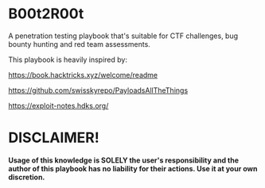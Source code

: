 # B00t2R00t
A penetration testing playbook that's suitable for CTF challenges, bug bounty hunting and red team assessments.

This playbook is heavily inspired by:

https://book.hacktricks.xyz/welcome/readme

https://github.com/swisskyrepo/PayloadsAllTheThings

https://exploit-notes.hdks.org/

# DISCLAIMER!

#### Usage of this knowledge is SOLELY the user's responsibility and the author of this playbook has no liability for their actions. Use it at your own discretion.
